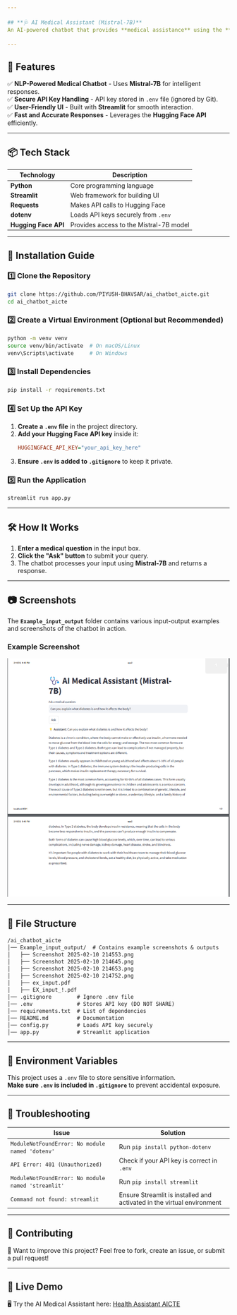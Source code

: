 ```yaml
---

## **🩺 AI Medical Assistant (Mistral-7B)**  
An AI-powered chatbot that provides **medical assistance** using the **Mistral-7B-Instruct-v0.3** model via the Hugging Face API. Built using **Streamlit** for a simple and interactive user interface.  

---
```


## **📌 Features**
✅ **NLP-Powered Medical Chatbot** - Uses **Mistral-7B** for intelligent responses.  
✅ **Secure API Key Handling** - API key stored in `.env` file (ignored by Git).  
✅ **User-Friendly UI** - Built with **Streamlit** for smooth interaction.  
✅ **Fast and Accurate Responses** - Leverages the **Hugging Face API** efficiently.  

---

## **📦 Tech Stack**
| Technology      | Description |
|----------------|------------|
| **Python**     | Core programming language |
| **Streamlit**  | Web framework for building UI |
| **Requests**   | Makes API calls to Hugging Face |
| **dotenv**     | Loads API keys securely from `.env` |
| **Hugging Face API** | Provides access to the Mistral-7B model |

---

## **🚀 Installation Guide**
### **1️⃣ Clone the Repository**
```sh
git clone https://github.com/PIYUSH-BHAVSAR/ai_chatbot_aicte.git
cd ai_chatbot_aicte
```

### **2️⃣ Create a Virtual Environment (Optional but Recommended)**
```sh
python -m venv venv
source venv/bin/activate  # On macOS/Linux
venv\Scripts\activate     # On Windows
```

### **3️⃣ Install Dependencies**
```sh
pip install -r requirements.txt
```

### **4️⃣ Set Up the API Key**
1. **Create a `.env` file** in the project directory.
2. **Add your Hugging Face API key** inside it:
   ```ini
   HUGGINGFACE_API_KEY="your_api_key_here"
   ```
3. **Ensure `.env` is added to `.gitignore`** to keep it private.

### **5️⃣ Run the Application**
```sh
streamlit run app.py
```

---

## **🛠 How It Works**
1. **Enter a medical question** in the input box.
2. **Click the "Ask" button** to submit your query.
3. The chatbot processes your input using **Mistral-7B** and returns a response.

---

## **📷 Screenshots**
The **`Example_input_output`** folder contains various input-output examples and screenshots of the chatbot in action.  

### **Example Screenshot**
<img src="Example_input_output/Screenshot 2025-02-10 214553.png"></img>

---

## **📜 File Structure**
```
/ai_chatbot_aicte
│── Example_input_output/  # Contains example screenshots & outputs
│   ├── Screenshot 2025-02-10 214553.png
│   ├── Screenshot 2025-02-10 214645.png
│   ├── Screenshot 2025-02-10 214653.png
│   ├── Screenshot 2025-02-10 214752.png
│   ├── ex_input.pdf
│   ├── EX_input_!.pdf
│── .gitignore        # Ignore .env file
│── .env              # Stores API key (DO NOT SHARE)
│── requirements.txt  # List of dependencies
│── README.md         # Documentation
│── config.py         # Loads API key securely
│── app.py            # Streamlit application
```

---

## **📜 Environment Variables**
This project uses a `.env` file to store sensitive information.  
**Make sure `.env` is included in `.gitignore`** to prevent accidental exposure.

---

## **🐛 Troubleshooting**
| Issue | Solution |
|-------|----------|
| `ModuleNotFoundError: No module named 'dotenv'` | Run `pip install python-dotenv` |
| `API Error: 401 (Unauthorized)` | Check if your API key is correct in `.env` |
| `ModuleNotFoundError: No module named 'streamlit'` | Run `pip install streamlit` |
| `Command not found: streamlit` | Ensure Streamlit is installed and activated in the virtual environment |

---

## **🤝 Contributing**
🎉 Want to improve this project? Feel free to fork, create an issue, or submit a pull request!  

---

## 🚀 Live Demo  
🖥️ Try the AI Medical Assistant here: [Health Assistant AICTE](https://health-assistant-aicte.streamlit.app/)

